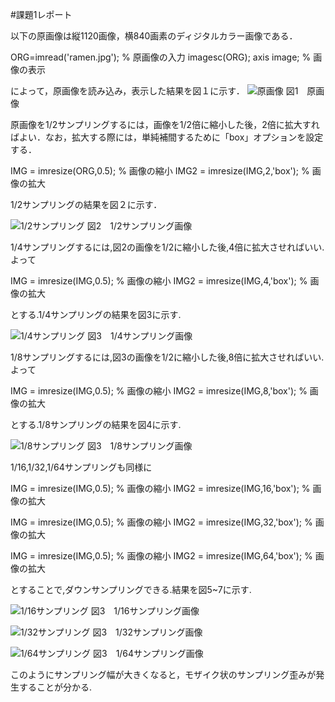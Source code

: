 #課題1レポート

以下の原画像は縦1120画像，横840画素のディジタルカラー画像である．

ORG=imread('ramen.jpg'); % 原画像の入力
imagesc(ORG); axis image; % 画像の表示

によって，原画像を読み込み，表示した結果を図１に示す．
![原画像](https://github.com/fujikawabata/MATLAB/raw/master/image/kadai1/ramen.jpg?raw=true)
図1　原画像

原画像を1/2サンプリングするには，画像を1/2倍に縮小した後，2倍に拡大すればよい．なお，拡大する際には，単純補間するために「box」オプションを設定する．

IMG = imresize(ORG,0.5); % 画像の縮小
IMG2 = imresize(IMG,2,'box'); % 画像の拡大

1/2サンプリングの結果を図２に示す．

![1/2サンプリング](https://github.com/fujikawabata/MATLAB/raw/master/image/kadai1/kadai1-1.jpg?raw=true)
図2　1/2サンプリング画像

1/4サンプリングするには,図2の画像を1/2に縮小した後,4倍に拡大させればいい.よって

IMG = imresize(IMG,0.5); % 画像の縮小
IMG2 = imresize(IMG,4,'box'); % 画像の拡大

とする.1/4サンプリングの結果を図3に示す.

![1/4サンプリング](https://github.com/fujikawabata/MATLAB/raw/master/image/kadai1/kadai1-2.jpg?raw=true)
図3　1/4サンプリング画像

1/8サンプリングするには,図3の画像を1/2に縮小した後,8倍に拡大させればいい.よって

IMG = imresize(IMG,0.5); % 画像の縮小
IMG2 = imresize(IMG,8,'box'); % 画像の拡大

とする.1/8サンプリングの結果を図4に示す.

![1/8サンプリング](https://github.com/fujikawabata/MATLAB/raw/master/image/kadai1/kadai1-3.jpg?raw=true)
図3　1/8サンプリング画像

1/16,1/32,1/64サンプリングも同様に

IMG = imresize(IMG,0.5); % 画像の縮小
IMG2 = imresize(IMG,16,'box'); % 画像の拡大

IMG = imresize(IMG,0.5); % 画像の縮小
IMG2 = imresize(IMG,32,'box'); % 画像の拡大

IMG = imresize(IMG,0.5); % 画像の縮小
IMG2 = imresize(IMG,64,'box'); % 画像の拡大

とすることで,ダウンサンプリングできる.結果を図5~7に示す.

![1/16サンプリング](https://github.com/fujikawabata/MATLAB/raw/master/image/kadai1/kadai1-4.jpg?raw=true)
図3　1/16サンプリング画像

![1/32サンプリング](https://github.com/fujikawabata/MATLAB/raw/master/image/kadai1/kadai1-5.jpg?raw=true)
図3　1/32サンプリング画像

![1/64サンプリング](https://github.com/fujikawabata/MATLAB/raw/master/image/kadai1/kadai1-6.jpg?raw=true)
図3　1/64サンプリング画像

このようにサンプリング幅が大きくなると，モザイク状のサンプリング歪みが発生することが分かる.

